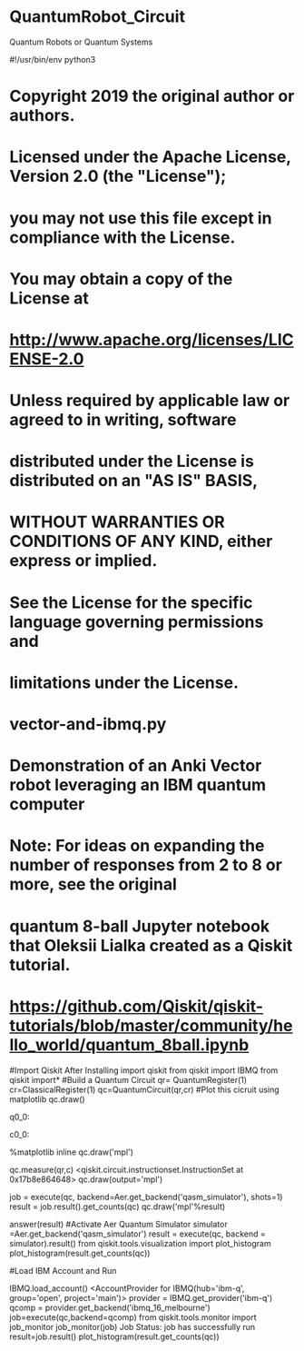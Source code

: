 # QuantumRobot_Circuit
Quantum Robots or Quantum Systems

#!/usr/bin/env python3
#
# Copyright 2019 the original author or authors.
#
# Licensed under the Apache License, Version 2.0 (the "License");
# you may not use this file except in compliance with the License.
# You may obtain a copy of the License at
#
#      http://www.apache.org/licenses/LICENSE-2.0
#
# Unless required by applicable law or agreed to in writing, software
# distributed under the License is distributed on an "AS IS" BASIS,
# WITHOUT WARRANTIES OR CONDITIONS OF ANY KIND, either express or implied.
# See the License for the specific language governing permissions and
# limitations under the License.
#

# vector-and-ibmq.py
# Demonstration of an Anki Vector robot leveraging an IBM quantum computer
# Note: For ideas on expanding the number of responses from 2 to 8 or more, see the original
#       quantum 8-ball Jupyter notebook that Oleksii Lialka created as a Qiskit tutorial.
# https://github.com/Qiskit/qiskit-tutorials/blob/master/community/hello_world/quantum_8ball.ipynb



#Import Qiskit After Installing
import qiskit
from qiskit import IBMQ
from qiskit import*
#Build a Quantum Circuit
qr= QuantumRegister(1)
cr=ClassicalRegister(1)
qc=QuantumCircuit(qr,cr)
#Plot this cicruit using matplotlib 
qc.draw()
      
q0_0: 
      
c0_0: 
      
%matplotlib inline
qc.draw('mpl')

qc.measure(qr,c)
<qiskit.circuit.instructionset.InstructionSet at 0x17b8e864648>
qc.draw(output='mpl')

job = execute(qc, backend=Aer.get_backend('qasm_simulator'), shots=1)
result = job.result().get_counts(qc)
qc.draw('mpl'%result)

answer(result)
#Activate Aer Quantum Simulator
simulator =Aer.get_backend('qasm_simulator')
result = execute(qc, backend = simulator).result()
from qiskit.tools.visualization import plot_histogram
plot_histogram(result.get_counts(qc))

#Load IBM Account and Run 

IBMQ.load_account()
<AccountProvider for IBMQ(hub='ibm-q', group='open', project='main')>
provider = IBMQ.get_provider('ibm-q')
qcomp = provider.get_backend('ibmq_16_melbourne')
job=execute(qc,backend=qcomp)
from qiskit.tools.monitor import job_monitor
job_monitor(job)
Job Status: job has successfully run
result=job.result()
plot_histogram(result.get_counts(qc))

 
